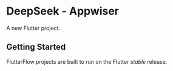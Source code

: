 # DeepSeek - Appwiser

A new Flutter project.

## Getting Started

FlutterFlow projects are built to run on the Flutter _stable_ release.
